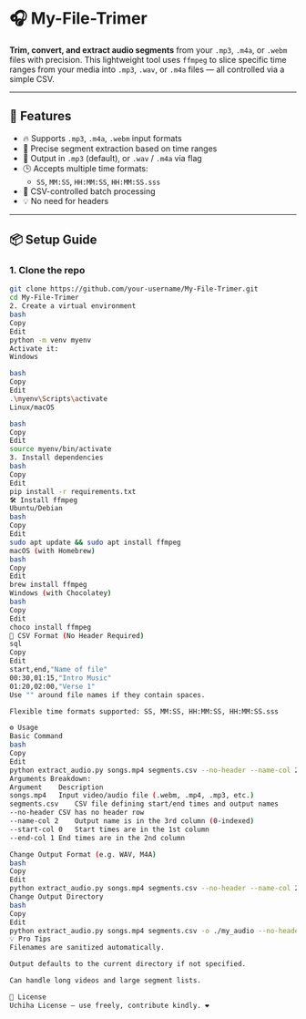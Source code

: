 # 🎧 My-File-Trimer

**Trim, convert, and extract audio segments** from your `.mp3`, `.m4a`, or `.webm` files with precision. This lightweight tool uses `ffmpeg` to slice specific time ranges from your media into `.mp3`, `.wav`, or `.m4a` files — all controlled via a simple CSV.

---

## 🚀 Features

- 🔥 Supports `.mp3`, `.m4a`, `.webm` input formats
- 🎯 Precise segment extraction based on time ranges
- 📁 Output in `.mp3` (default), or `.wav` / `.m4a` via flag
- 🕒 Accepts multiple time formats:
  - `SS`, `MM:SS`, `HH:MM:SS`, `HH:MM:SS.sss`
- 📝 CSV-controlled batch processing
- 💡 No need for headers

---

## 📦 Setup Guide

### 1. Clone the repo

```bash
git clone https://github.com/your-username/My-File-Trimer.git
cd My-File-Trimer
2. Create a virtual environment
bash
Copy
Edit
python -m venv myenv
Activate it:
Windows

bash
Copy
Edit
.\myenv\Scripts\activate
Linux/macOS

bash
Copy
Edit
source myenv/bin/activate
3. Install dependencies
bash
Copy
Edit
pip install -r requirements.txt
🛠️ Install ffmpeg
Ubuntu/Debian
bash
Copy
Edit
sudo apt update && sudo apt install ffmpeg
macOS (with Homebrew)
bash
Copy
Edit
brew install ffmpeg
Windows (with Chocolatey)
bash
Copy
Edit
choco install ffmpeg
📑 CSV Format (No Header Required)
sql
Copy
Edit
start,end,"Name of file"
00:30,01:15,"Intro Music"
01:20,02:00,"Verse 1"
Use "" around file names if they contain spaces.

Flexible time formats supported: SS, MM:SS, HH:MM:SS, HH:MM:SS.sss

⚙️ Usage
Basic Command
bash
Copy
Edit
python extract_audio.py songs.mp4 segments.csv --no-header --name-col 2 --start-col 0 --end-col 1
Arguments Breakdown:
Argument	Description
songs.mp4	Input video/audio file (.webm, .mp4, .mp3, etc.)
segments.csv	CSV file defining start/end times and output names
--no-header	CSV has no header row
--name-col 2	Output name is in the 3rd column (0-indexed)
--start-col 0	Start times are in the 1st column
--end-col 1	End times are in the 2nd column

Change Output Format (e.g. WAV, M4A)
bash
Copy
Edit
python extract_audio.py songs.mp4 segments.csv --no-header --name-col 2 -f wav
Change Output Directory
bash
Copy
Edit
python extract_audio.py songs.mp4 segments.csv -o ./my_audio --no-header --name-col 2
💡 Pro Tips
Filenames are sanitized automatically.

Output defaults to the current directory if not specified.

Can handle long videos and large segment lists.

📜 License
Uchiha License — use freely, contribute kindly. ❤️
